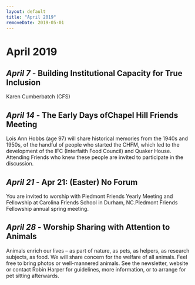 ```yaml
---
layout: default
title: "April 2019"
removeDate: 2019-05-01
---
```


# April  2019

## _April 7_ - Building Institutional Capacity for True Inclusion

Karen Cumberbatch (CFS)

## _April 14_ - The Early Days ofChapel Hill Friends Meeting

Lois Ann Hobbs (age 97) will share historical memories from the 1940s and 1950s, of the handful of people who started the CHFM, which led to the development of the IFC (Interfaith Food Council) and Quaker House. Attending Friends who knew these people are invited to participate in the discussion.

## _April 21_ - Apr 21: (Easter) No Forum

You are invited to worship with Piedmont Friends Yearly Meeting and Fellowship at Carolina Friends School in Durham, NC.Piedmont Friends Fellowship annual spring meeting. 

## _April 28_ - Worship Sharing with Attention to Animals

Animals enrich our lives – as part of nature, as pets, as helpers, as research subjects, as food. We will share concern for the welfare of all animals. Feel free to bring photos or well-mannered animals. See the newsletter, website or contact Robin Harper for guidelines, more information, or to arrange for pet sitting afterwards.
